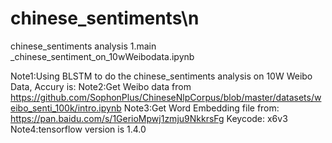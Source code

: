 # chinese_sentiments\n
chinese_sentiments analysis 
1.main _chinese_sentiment_on_10wWeibodata.ipynb

Note1:Using BLSTM to do the chinese_sentiments analysis on 10W Weibo Data, Accury is:
Note2:Get Weibo data from https://github.com/SophonPlus/ChineseNlpCorpus/blob/master/datasets/weibo_senti_100k/intro.ipynb
Note3:Get Word Embedding file from: https://pan.baidu.com/s/1GerioMpwj1zmju9NkkrsFg Keycode: x6v3
Note4:tensorflow version is 1.4.0
